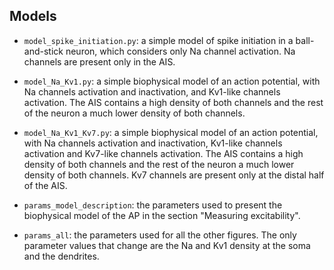 ## Models


* `model_spike_initiation.py`: a simple model of spike initiation in a ball-and-stick neuron, which considers only Na channel activation. 
Na channels are present only in the AIS.

* `model_Na_Kv1.py`: a simple biophysical model of an action potential,
with Na channels activation and inactivation, and Kv1-like channels activation.
The AIS contains a high density of both channels and the rest of the neuron a much lower density of both channels.

* `model_Na_Kv1_Kv7.py`: a simple biophysical model of an action potential,
with Na channels activation and inactivation, Kv1-like channels activation and Kv7-like channels activation.
The AIS contains a high density of both channels and the rest of the neuron a much lower density of both channels.
Kv7 channels are present only at the distal half of the AIS. 

* `params_model_description`: the parameters used to present the biophysical model of the AP in the section "Measuring excitability".

* `params_all`: the parameters used for all the other figures. 
The only parameter values that change are the Na and Kv1 density at the soma and the dendrites. 

